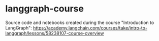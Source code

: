 # langgraph-course
Source code and notebooks created during the course "Introduction to LangGraph":  https://academy.langchain.com/courses/take/intro-to-langgraph/lessons/58238107-course-overview
